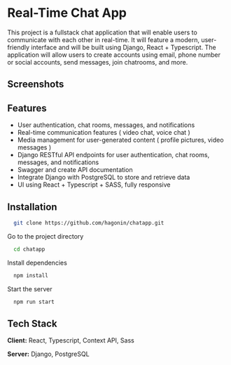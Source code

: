 
# Real-Time Chat App

This project is a fullstack chat application that will enable users to communicate with each other in real-time. It will feature a modern, user-friendly interface and will be built using Django, React + Typescript. The application will allow users to create accounts using email, phone number or social accounts, send messages, join chatrooms, and more.

## Screenshots




## Features

- User authentication, chat rooms, messages, and notifications
- Real-time communication features ( video chat, voice chat )
- Media management for user-generated content ( profile pictures, video messages )
- Django RESTful API endpoints for user authentication, chat rooms, messages, and notifications
- Swagger and create API documentation
- Integrate Django with PostgreSQL to store and retrieve data
- UI using React + Typescript + SASS, fully responsive


## Installation


```bash
  git clone https://github.com/hagonin/chatapp.git
```

Go to the project directory

```bash
  cd chatapp
```

Install dependencies

```bash
  npm install
```

Start the server

```bash
  npm run start
```


## Tech Stack

**Client:** React, Typescript, Context API, Sass

**Server:** Django, PostgreSQL



